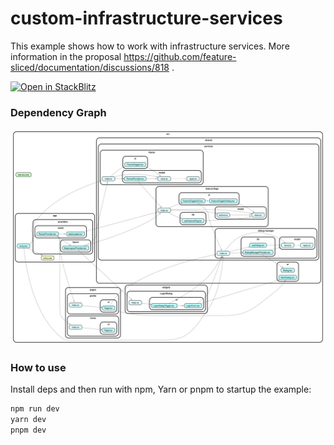 # custom-infrastructure-services

This example shows how to work with infrastructure services. More information in the proposal https://github.com/feature-sliced/documentation/discussions/818 .

[![Open in StackBlitz](https://developer.stackblitz.com/img/open_in_stackblitz.svg)](https://stackblitz.com/github/noveogroup-amorgunov/fsd-lessons/tree/main/packages/react-with-dialog-manager)

### Dependency Graph

![Dependency Graph](./dependency-graph.svg)

### How to use

Install deps and then run with npm, Yarn or pnpm to startup the example:

```bash
npm run dev
yarn dev
pnpm dev
```
